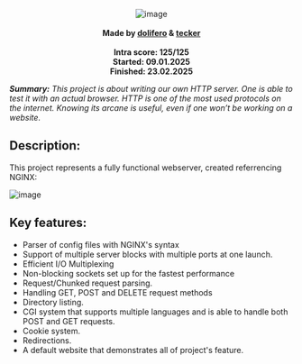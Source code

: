 <div align="center">
  
![image](https://github.com/user-attachments/assets/6d17e7b7-3330-4fee-9fec-51dff8bdce89)
 <br>
 <br>
 <b>Made by <a href=https://github.com/oliferovych/>dolifero</a> & <a href=https://github.com/t-ecker/>tecker</a></b>
 <br>
 <br>
 <b>Intra score: 125/125</b>
 <br>
 <b>Started: 09.01.2025</b>
 <br>
 <b>Finished: 23.02.2025</b>
 <br>
</div>



***Summary:***  *This project is about writing our own HTTP server.
One is able to test it with an actual browser.
HTTP is one of the most used protocols on the internet.
Knowing its arcane is useful, even if one won’t be working on a website.*

## Description:
This project represents a fully functional webserver, created referrencing NGINX:

![image](https://github.com/user-attachments/assets/b4bfdd8e-02b0-437b-82f3-8396acde6476)
## Key features:
 - Parser of config files with NGINX's syntax
 - Support of multiple server blocks with multiple ports at one launch.
 - Efficient I/O Multiplexing
 - Non-blocking sockets set up for the fastest performance
 - Request/Chunked request parsing.
 - Handling GET, POST and DELETE request methods
 - Directory listing.
 - CGI system that supports multiple languages and is able to handle both POST and GET requests.
 - Cookie system.
 - Redirections.
 - A default website that demonstrates all of project's feature.

